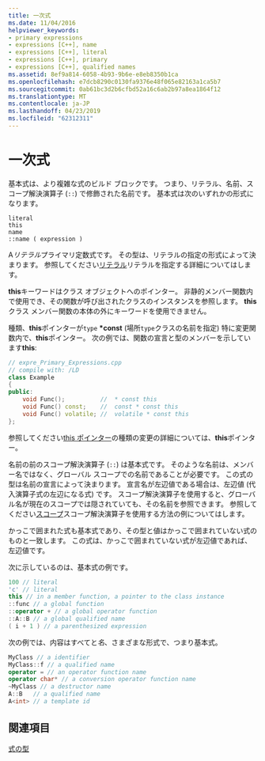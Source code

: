 ```yaml
---
title: 一次式
ms.date: 11/04/2016
helpviewer_keywords:
- primary expressions
- expressions [C++], name
- expressions [C++], literal
- expressions [C++], primary
- expressions [C++], qualified names
ms.assetid: 8ef9a814-6058-4b93-9b6e-e8eb8350b1ca
ms.openlocfilehash: e7dcb8290c0130fa9376e48f065e82163a1ca5b7
ms.sourcegitcommit: 0ab61bc3d2b6cfbd52a16c6ab2b97a8ea1864f12
ms.translationtype: MT
ms.contentlocale: ja-JP
ms.lasthandoff: 04/23/2019
ms.locfileid: "62312311"
---
```

# <a name="primary-expressions"></a>一次式

基本式は、より複雑な式のビルド ブロックです。 つまり、リテラル、名前、スコープ解決演算子 (`::`) で修飾された名前です。  基本式は次のいずれかの形式になります。

```
literal
this
name
::name ( expression )
```

A*リテラル*プライマリ定数式です。 その型は、リテラルの指定の形式によって決まります。 参照してください[リテラル](../cpp/numeric-boolean-and-pointer-literals-cpp.md)リテラルを指定する詳細についてはします。

**this**キーワードはクラス オブジェクトへのポインター。 非静的メンバー関数内で使用でき、その関数が呼び出されたクラスのインスタンスを参照します。 **this**クラス メンバー関数の本体の外にキーワードを使用できません。

種類、**this**ポインターが`type`  **\*const** (場所`type`クラスの名前を指定) 特に変更関数内で、**this**ポインター。 次の例では、関数の宣言と型のメンバーを示しています**this**:

```cpp
// expre_Primary_Expressions.cpp
// compile with: /LD
class Example
{
public:
    void Func();          //  * const this
    void Func() const;    //  const * const this
    void Func() volatile; //  volatile * const this
};
```

参照してください[this ポインター](this-pointer.md)の種類の変更の詳細については、**this**ポインター。

名前の前のスコープ解決演算子 (`::`) は基本式です。  そのような名前は、メンバー名ではなく、グローバル スコープでの名前であることが必要です。  この式の型は名前の宣言によって決まります。 宣言名が左辺値である場合は、左辺値 (代入演算子式の左辺になる式) です。 スコープ解決演算子を使用すると、グローバル名が現在のスコープでは隠されていても、その名前を参照できます。 参照してください[スコープ](../cpp/scope-visual-cpp.md)スコープ解決演算子を使用する方法の例についてはします。

かっこで囲まれた式も基本式であり、その型と値はかっこで囲まれていない式のものと一致します。 この式は、かっこで囲まれていない式が左辺値であれば、左辺値です。

次に示しているのは、基本式の例です。

```cpp
100 // literal
'c' // literal
this // in a member function, a pointer to the class instance
::func // a global function
::operator + // a global operator function
::A::B // a global qualified name
( i + 1 ) // a parenthesized expression
```

次の例では、内容はすべてと*名*、さまざまな形式で、つまり基本式。

```cpp
MyClass // a identifier
MyClass::f // a qualified name
operator = // an operator function name
operator char* // a conversion operator function name
~MyClass // a destructor name
A::B   // a qualified name
A<int> // a template id
```

## <a name="see-also"></a>関連項目

[式の型](../cpp/types-of-expressions.md)